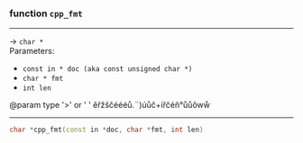 ### function `cpp_fmt`  

---
→ `char *`  
Parameters:  
- `const in * doc (aka const unsigned char *)`
- `char * fmt`
- `int len`

@param type '>' or ' ' ěřžščéééů.¨)úůč+ířčéň°ůůǒwẘ  

---
```cpp
char *cpp_fmt(const in *doc, char *fmt, int len)
```
